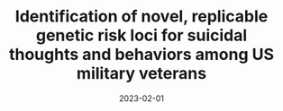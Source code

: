 ---
title: "Identification of novel, replicable genetic risk loci for suicidal thoughts and behaviors among US military veterans"
collection: publications
category: manuscripts
permalink: /publication/2023-02-01-genetic-risk-loci-suicidal-behavior-veterans
excerpt: 'JAMA Psychiatry study identifying replicable genomic loci for suicidal thoughts and behaviors among 633,778 US military veterans through large-scale GWAS.'
date: 2023-02-01
venue: 'JAMA Psychiatry'
slidesurl: ''
paperurl: 'https://jamanetwork.com/journals/jamapsychiatry/fullarticle/2800220'
bibtexurl: ''
citation: 'Kimbrel, N. A., Ashley-Koch, A. E., Qin, X. J., Lindquist, J. H., … Lane, M. J., et al. (2023). “Identification of novel, replicable genetic risk loci for suicidal thoughts and behaviors among US military veterans.” <i>JAMA Psychiatry</i>, 80(2), 135–145.'
---